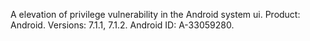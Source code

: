 A elevation of privilege vulnerability in the Android system ui. Product: Android. Versions: 7.1.1, 7.1.2. Android ID: A-33059280.